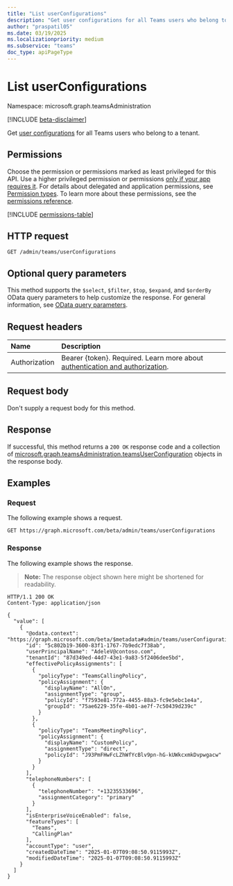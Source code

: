 ```yaml
---
title: "List userConfigurations"
description: "Get user configurations for all Teams users who belong to a tenant."
author: "praspatil05"
ms.date: 03/19/2025
ms.localizationpriority: medium
ms.subservice: "teams"
doc_type: apiPageType
---
```


# List userConfigurations

Namespace: microsoft.graph.teamsAdministration

[!INCLUDE [beta-disclaimer](../../includes/beta-disclaimer.md)]

Get [user configurations](../resources/teamsadministration-teamsuserconfiguration.md) for all Teams users who belong to a tenant.

## Permissions

Choose the permission or permissions marked as least privileged for this API. Use a higher privileged permission or permissions [only if your app requires it](/graph/permissions-overview#best-practices-for-using-microsoft-graph-permissions). For details about delegated and application permissions, see [Permission types](/graph/permissions-overview#permission-types). To learn more about these permissions, see the [permissions reference](/graph/permissions-reference).

<!-- {
  "blockType": "permissions",
  "name": "teamsadministration-teamsadminroot-list-userconfigurations-permissions"
}
-->
[!INCLUDE [permissions-table](../includes/permissions/teamsadministration-teamsadminroot-list-userconfigurations-permissions.md)]

## HTTP request

<!-- {
  "blockType": "ignored"
}
-->
``` http
GET /admin/teams/userConfigurations
```

## Optional query parameters

This method supports the `$select`, `$filter`, `$top`, `$expand`, and `$orderBy` OData query parameters to help customize the response. For general information, see [OData query parameters](/graph/query-parameters).

## Request headers

|Name|Description|
|:---|:---|
|Authorization|Bearer {token}. Required. Learn more about [authentication and authorization](/graph/auth/auth-concepts).|

## Request body

Don't supply a request body for this method.

## Response

If successful, this method returns a `200 OK` response code and a collection of [microsoft.graph.teamsAdministration.teamsUserConfiguration](../resources/teamsadministration-teamsuserconfiguration.md) objects in the response body.

## Examples

### Request

The following example shows a request.
<!-- {
  "blockType": "request",
  "name": "list_teamsuserconfiguration"
}
-->
``` http
GET https://graph.microsoft.com/beta/admin/teams/userConfigurations
```

### Response

The following example shows the response.
>**Note:** The response object shown here might be shortened for readability.
<!-- {
  "blockType": "response",
  "truncated": true,
  "@odata.type": "microsoft.graph.teamsAdministration.teamsUserConfiguration"
}
-->
``` http
HTTP/1.1 200 OK
Content-Type: application/json

{
  "value": [
    {
      "@odata.context": "https://graph.microsoft.com/beta/$metadata#admin/teams/userConfigurations",
      "id": "5c802b19-3600-83f1-1767-7b9edc7f38ab",
      "userPrincipalName": "AdeleV@contoso.com",
      "tenantId": "87d349ed-44d7-43e1-9a83-5f2406dee5bd",
      "effectivePolicyAssignments": [
        {
          "policyType": "TeamsCallingPolicy",
          "policyAssignment": {
            "displayName": "AllOn",
            "assignmentType": "group",
            "policyId": "f7593e81-772a-4455-88a3-fc9e5ebc1e4a",
            "groupId": "75ae6229-35fe-4b01-ae7f-7c50439d239c"
          }
        },
        {
          "policyType": "TeamsMeetingPolicy",
          "policyAssignment": {
            "displayName": "CustomPolicy",
            "assignmentType": "direct",
            "policyId": "J93PmFHwFcLZhWfYcBlv9pn-hG-kUWkcxmkDvpwgacw"
          }
        }
      ],
      "telephoneNumbers": [
        {
          "telephoneNumber": "+13235533696",
          "assignmentCategory": "primary"
        }
      ],
      "isEnterpriseVoiceEnabled": false,
      "featureTypes": [
        "Teams",
        "CallingPlan"
      ],
      "accountType": "user",
      "createdDateTime": "2025-01-07T09:08:50.9115993Z",
      "modifiedDateTime": "2025-01-07T09:08:50.9115993Z"
    }
  ]
}
```

